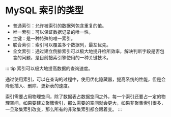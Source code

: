 # MySQL 索引的类型

- 普通索引：允许被索引的数据列包含重复的值。
- 唯一索引：可以保证数据记录的唯一性。
- 主键：是一种特殊的唯一索引。
- 联合索引：索引可以覆盖多个数据列，最左优先。
- 全文索引：通过建立倒排索引可以极大地提升检所效率，解决判断字段是否包含的问题，是目前搜索引擎使用的一种关键技术。

::: tip
索引可以极大地提高数据的查询速度。

通过使用索引，可以在查询的过程中，使用优化隐藏器，提高系统的性能，但是会降低插入、删除、更新表的速度。

索引需要占用物理空间，除了数据表占数据空间之外，每一个索引还要占一定的物理空间，如果要建立聚簇索引，那么需要的空间就会更大，如果非聚集索引很多，一旦聚集索引改变，那么所有的非聚集索引都会跟着变。
:::
